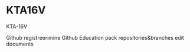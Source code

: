 # KTA16V
KTA-16V

Github registreerimine
Github Education pack
repositories&branches
edit documents
